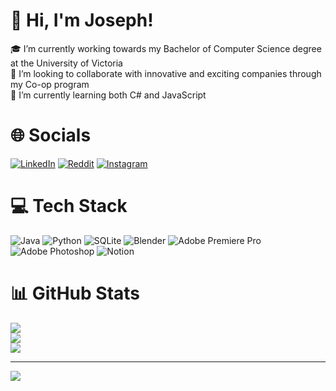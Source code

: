 

# 👋 Hi, I'm Joseph!
🎓 I’m currently working towards my Bachelor of Computer Science degree at the University of Victoria<br>
🤝 I’m looking to collaborate with innovative and exciting companies through my Co-op program<br>
🌱 I’m currently learning both C# and JavaScript<br>

# 🌐 Socials
 [![LinkedIn](https://img.shields.io/badge/LinkedIn-%230077B5.svg?style=for-the-badge&logo=linkedin&logoColor=white)](https://linkedin.com/in/Joseph-Priatel) [![Reddit](https://img.shields.io/badge/Reddit-%23FF4500.svg?style=for-the-badge&logo=Reddit&logoColor=white)](https://reddit.com/user/Constallations) 
 [![Instagram](https://img.shields.io/badge/Instagram-%23E4405F.svg?style=for-the-badge&logo=Instagram&logoColor=white)](https://instagram.com/not_joseph)

# 💻 Tech Stack
![Java](https://img.shields.io/badge/java-%23ED8B00.svg?style=for-the-badge&logo=openjdk&logoColor=white) ![Python](https://img.shields.io/badge/python-3670A0?style=for-the-badge&logo=python&logoColor=ffdd54) ![SQLite](https://img.shields.io/badge/sqlite-%2307405e.svg?style=for-the-badge&logo=sqlite&logoColor=white) ![Blender](https://img.shields.io/badge/blender-%23F5792A.svg?style=for-the-badge&logo=blender&logoColor=white) ![Adobe Premiere Pro](https://img.shields.io/badge/Adobe%20Premiere%20Pro-9999FF.svg?style=for-the-badge&logo=Adobe%20Premiere%20Pro&logoColor=white) ![Adobe Photoshop](https://img.shields.io/badge/adobe%20photoshop-%2331A8FF.svg?style=for-the-badge&logo=adobe%20photoshop&logoColor=white) ![Notion](https://img.shields.io/badge/Notion-%23000000.svg?style=for-the-badge&logo=notion&logoColor=white)
# 📊 GitHub Stats
![](https://github-readme-stats.vercel.app/api?username=JosephPri&theme=react&hide_border=true&include_all_commits=false&count_private=false)<br/>
![](https://github-readme-streak-stats.herokuapp.com/?user=JosephPri&theme=react&hide_border=true)<br/>
![](https://github-readme-stats.vercel.app/api/top-langs/?username=JosephPri&theme=react&hide_border=true&include_all_commits=false&count_private=false&layout=compact)

---
[![](https://visitcount.itsvg.in/api?id=JosephPri&icon=0&color=0)](https://visitcount.itsvg.in)

<!-- Proudly created with GPRM ( https://gprm.itsvg.in ) -->
